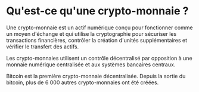 # Qu'est-ce qu'une crypto-monnaie ?
Une crypto-monnaie est un actif numérique conçu pour fonctionner comme un moyen d'échange et qui utilise la cryptographie pour sécuriser les transactions financières, contrôler la création d'unités supplémentaires et vérifier le transfert des actifs.

Les crypto-monnaies utilisent un contrôle décentralisé par opposition à une monnaie numérique centralisée et aux systèmes bancaires centraux.

Bitcoin est la première crypto-monnaie décentralisée. Depuis la sortie du bitcoin, plus de 6 000 autres crypto-monnaies ont été créées.
